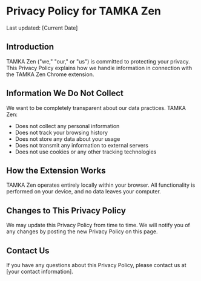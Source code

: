 # Privacy Policy for TAMKA Zen

Last updated: [Current Date]

## Introduction

TAMKA Zen ("we," "our," or "us") is committed to protecting your privacy. This Privacy Policy explains how we handle information in connection with the TAMKA Zen Chrome extension.

## Information We Do Not Collect

We want to be completely transparent about our data practices. TAMKA Zen:

- Does not collect any personal information
- Does not track your browsing history
- Does not store any data about your usage
- Does not transmit any information to external servers
- Does not use cookies or any other tracking technologies

## How the Extension Works

TAMKA Zen operates entirely locally within your browser. All functionality is performed on your device, and no data leaves your computer.

## Changes to This Privacy Policy

We may update this Privacy Policy from time to time. We will notify you of any changes by posting the new Privacy Policy on this page.

## Contact Us

If you have any questions about this Privacy Policy, please contact us at [your contact information]. 